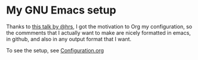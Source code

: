 # My GNU Emacs setup

Thanks to [this talk by @hrs](https://www.youtube.com/watch?v=SzA2YODtgK4),
I got the motivation to Org my configuration, so the commments that I
actually want to make are nicely formatted in emacs, in github, and also
in any output format that I want.

To see the setup, see [Configuration.org](configuration.org)
